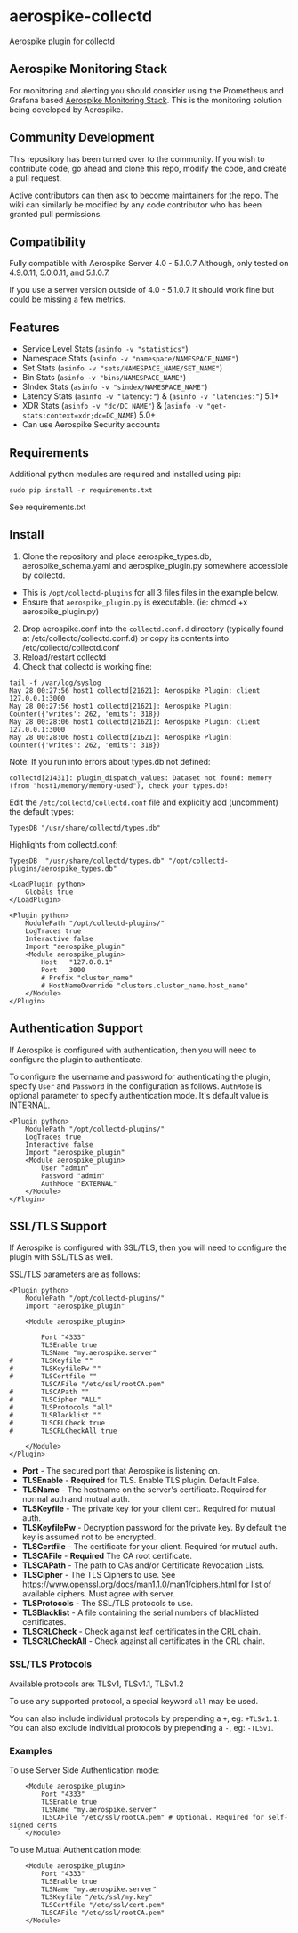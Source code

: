 # aerospike-collectd
Aerospike plugin for collectd

## Aerospike Monitoring Stack
For monitoring and alerting you should consider using the Prometheus and Grafana based [Aerospike Monitoring Stack](https://github.com/aerospike/aerospike-monitoring). This is the monitoring solution being developed by Aerospike.

## Community Development
This repository has been turned over to the community. If you wish to contribute code, go ahead and clone this repo, modify the code, and create a pull request.

Active contributors can then ask to become maintainers for the repo. The wiki can similarly be modified by any code contributor who has been granted pull permissions.

## Compatibility
Fully compatible with Aerospike Server 4.0 - 5.1.0.7 Although, only tested on 4.9.0.11, 5.0.0.11, and 5.1.0.7.

If you use a server version outside of 4.0 - 5.1.0.7 it should work fine but could be missing a few metrics.

## Features
- Service Level Stats (`asinfo -v "statistics"`)
- Namespace Stats (`asinfo -v "namespace/NAMESPACE_NAME"`)
- Set Stats (`asinfo -v "sets/NAMESPACE_NAME/SET_NAME"`)
- Bin Stats (`asinfo -v "bins/NAMESPACE_NAME"`)
- SIndex Stats (`asinfo -v "sindex/NAMESPACE_NAME"`)
- Latency Stats (`asinfo -v "latency:"`) & (`asinfo -v "latencies:"`) 5.1+
- XDR Stats (`asinfo -v "dc/DC_NAME"`) & (`asinfo -v "get-stats:context=xdr;dc=DC_NAME`) 5.0+
- Can use Aerospike Security accounts

## Requirements
Additional python modules are required and installed using pip:
```
sudo pip install -r requirements.txt
```

See requirements.txt

## Install

1. Clone the repository and place aerospike_types.db, aerospike_schema.yaml and aerospike_plugin.py somewhere accessible by collectd.
  * This is `/opt/collectd-plugins` for all 3 files files in the example below.
  * Ensure that `aerospike_plugin.py` is executable. (ie: chmod +x aerospike_plugin.py)
2. Drop aerospike.conf into the `collectd.conf.d` directory (typically found at /etc/collectd/collectd.conf.d)
or copy its contents into /etc/collectd/collectd.conf
3. Reload/restart collectd
4. Check that collectd is working fine:

```
tail -f /var/log/syslog
May 28 00:27:56 host1 collectd[21621]: Aerospike Plugin: client 127.0.0.1:3000
May 28 00:27:56 host1 collectd[21621]: Aerospike Plugin: Counter({'writes': 262, 'emits': 318})
May 28 00:28:06 host1 collectd[21621]: Aerospike Plugin: client 127.0.0.1:3000
May 28 00:28:06 host1 collectd[21621]: Aerospike Plugin: Counter({'writes': 262, 'emits': 318})
```

Note: If you run into errors about types.db not defined:

```
collectd[21431]: plugin_dispatch_values: Dataset not found: memory (from "host1/memory/memory-used"), check your types.db!
```

Edit the `/etc/collectd/collectd.conf` file and explicitly add (uncomment) the default types:

```
TypesDB "/usr/share/collectd/types.db"
```

Highlights from collectd.conf:

```
TypesDB  "/usr/share/collectd/types.db" "/opt/collectd-plugins/aerospike_types.db"

<LoadPlugin python>
    Globals true
</LoadPlugin>

<Plugin python>
    ModulePath "/opt/collectd-plugins/"
    LogTraces true
    Interactive false
    Import "aerospike_plugin"
    <Module aerospike_plugin>
        Host   "127.0.0.1"
        Port   3000
        # Prefix "cluster_name"
        # HostNameOverride "clusters.cluster_name.host_name"
    </Module>
</Plugin>
```

## Authentication Support

If Aerospike is configured with authentication, then you will need to configure the
plugin to authenticate.

To configure the username and password for authenticating the plugin, specify 
`User` and `Password` in the configuration as follows. `AuthMode` is optional 
parameter to specify authentication mode. It's default value is INTERNAL.

```
<Plugin python>
    ModulePath "/opt/collectd-plugins/"
    LogTraces true
    Interactive false
    Import "aerospike_plugin"
    <Module aerospike_plugin>
    	User "admin"
    	Password "admin"
    	AuthMode "EXTERNAL"
    </Module>
</Plugin>
```

## SSL/TLS Support

If Aerospike is configured with SSL/TLS, then you will need to configure the 
plugin with SSL/TLS as well.

SSL/TLS parameters are as follows:

```
<Plugin python>
    ModulePath "/opt/collectd-plugins/"
    Import "aerospike_plugin"

    <Module aerospike_plugin>

        Port "4333"
        TLSEnable true
        TLSName "my.aerospike.server"
#       TLSKeyfile ""
#       TLSKeyfilePw ""
#       TLSCertfile ""
        TLSCAFile "/etc/ssl/rootCA.pem"
#       TLSCAPath ""
#       TLSCipher "ALL"
#       TLSProtocols "all"
#       TLSBlacklist ""
#       TLSCRLCheck true
#       TLSCRLCheckAll true

    </Module>
</Plugin>
```

* **Port** - The secured port that Aerospike is listening on.
* **TLSEnable** - **Required** for TLS. Enable TLS plugin. Default False.
* **TLSName** - The hostname on the server's certificate. Required for normal auth and mutual auth.
* **TLSKeyfile** - The private key for your client cert. Required for mutual auth.
* **TLSKeyfilePw** - Decryption password for the private key. By default the key is assumed not to be encrypted.
* **TLSCertfile** - The certificate for your client. Required for mutual auth.
* **TLSCAFile** - **Required** The CA root certificate.
* **TLSCAPath** - The path to CAs and/or Certificate Revocation Lists.
* **TLSCipher** - The TLS Ciphers to use. See https://www.openssl.org/docs/man1.1.0/man1/ciphers.html for list of available ciphers. Must agree with server.
* **TLSProtocols** - The SSL/TLS protocols to use. 
* **TLSBlacklist** - A file containing the serial numbers of blacklisted certificates.
* **TLSCRLCheck** - Check against leaf certificates in the CRL chain.
* **TLSCRLCheckAll** - Check against all certificates in the CRL chain.


### SSL/TLS Protocols
Available protocols are:
TLSv1, TLSv1.1, TLSv1.2

To use any supported protocol, a special keyword `all` may be used.

You can also include individual protocols by prepending a `+`, eg: `+TLSv1.1`.  
You can also exclude individual protocols by prepending a `-`, eg: `-TLSv1`.


### Examples

To use Server Side Authentication mode:

```
    <Module aerospike_plugin>
        Port "4333"
        TLSEnable true
        TLSName "my.aerospike.server"
        TLSCAFile "/etc/ssl/rootCA.pem" # Optional. Required for self-signed certs
    </Module>
```

To use Mutual Authentication mode:

```
    <Module aerospike_plugin>
        Port "4333"
        TLSEnable true
        TLSName "my.aerospike.server"
        TLSKeyfile "/etc/ssl/my.key"
        TLSCertfile "/etc/ssl/cert.pem"
        TLSCAFile "/etc/ssl/rootCA.pem"
    </Module>
```
